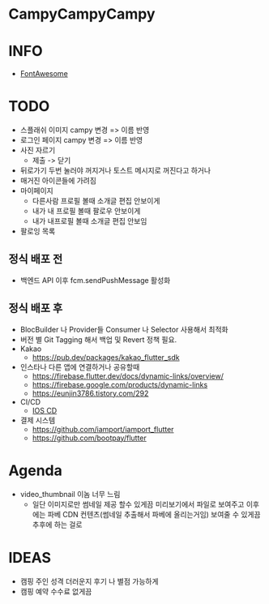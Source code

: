 # CampyCampyCampy


# INFO
* [FontAwesome](https://fontawesome.com/v5.15/icons?d=gallery&p=2)

# TODO
* 스플래쉬 이미지 campy 변경 =>  이름 반영
* 로그인 페이지 campy 변경 =>  이름 반영
* 사진 자르기 
  * 제출 -> 닫기
* 뒤로가기 두번 눌러야 꺼지거나 토스트 메시지로 꺼진다고 하거나
* 매거진 아이콘들에 가려짐
* 마이페이지
  * 다른사람 프로필 볼때 소개글 편집 안보이게
  * 내가 내 프로필 볼때 팔로우 안보이게
  * 내가 내프로필 볼때 소개글 편집 안보임
* 팔로잉 목록


## 정식 배포 전
* 백엔드 API 이후 fcm.sendPushMessage 활성화

## 정식 배포 후
* BlocBuilder 나 Provider들 Consumer 나 Selector 사용해서 최적화
* 버전 별 Git Tagging 해서 백업 및 Revert 정책 필요.
* Kakao
  * https://pub.dev/packages/kakao_flutter_sdk
* 인스타나 다른 앱에 연결하거나 공유할때
  * https://firebase.flutter.dev/docs/dynamic-links/overview/
  * https://firebase.google.com/products/dynamic-links
  * https://eunjin3786.tistory.com/292
* CI/CD
  * [IOS CD](https://docs.github.com/en/actions/deployment/deploying-xcode-applications/installing-an-apple-certificate-on-macos-runners-for-xcode-development)
* 결제 시스템
  * https://github.com/iamport/iamport_flutter
  * https://github.com/bootpay/flutter


# Agenda
* video_thumbnail 이놈 너무 느림
  * 일단 이미지로만 썸네일 제공 할수 있게끔 미리보기에서 파일로 보여주고 이후에는 파베 CDN 컨텐츠(썸네일 추출해서 파베에 올리는거임) 보여줄 수 있게끔  추후에 하는 걸로


# IDEAS
* 캠핑 주인 성격 더러운지 후기 나 별점 가능하게
* 캠핑 예약 수수료 없게끔